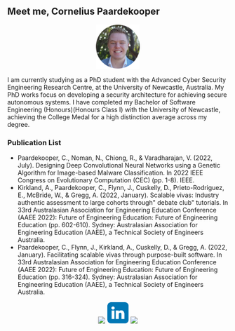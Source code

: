 ## Meet me, Cornelius Paardekooper
<p align="center"><img src="profile_image_circle.png" alt="This is me." width="100"/></p>
I am currently studying as a PhD student with the Advanced Cyber Security Engineering Research Centre, at the University of Newcastle, Australia. My PhD works focus on developing a security architecture for achieving secure autonomous systems. I have completed my Bachelor of Software Engineering (Honours)(Honours Class I) with the University of Newcastle, achieving the College Medal for a high distinction average across my degree.

### Publication List
- Paardekooper, C., Noman, N., Chiong, R., & Varadharajan, V. (2022, July). Designing Deep Convolutional Neural Networks using a Genetic Algorithm for Image-based Malware Classification. In 2022 IEEE Congress on Evolutionary Computation (CEC) (pp. 1-8). IEEE.
- Kirkland, A., Paardekooper, C., Flynn, J., Cuskelly, D., Prieto-Rodriguez, E., McBride, W., & Gregg, A. (2022, January). Scalable vivas: Industry authentic assessment to large cohorts through" debate club" tutorials. In 33rd Australasian Association for Engineering Education Conference (AAEE 2022): Future of Engineering Education: Future of Engineering Education (pp. 602-610). Sydney: Australasian Association for Engineering Education (AAEE), a Technical Society of Engineers Australia.
- Paardekooper, C., Flynn, J., Kirkland, A., Cuskelly, D., & Gregg, A. (2022, January). Facilitating scalable vivas through purpose-built software. In 33rd Australasian Association for Engineering Education Conference (AAEE 2022): Future of Engineering Education: Future of Engineering Education (pp. 316-324). Sydney: Australasian Association for Engineering Education (AAEE), a Technical Society of Engineers Australia.
<p align="center">
<a href="https://www.newcastle.edu.au/profile/cornelius-paardekooper"><img src="https://www.cclhd.health.nsw.gov.au/wp-content/uploads/uon-logo-square.png" width="50"/></a>
<a href="https://www.linkedin.com/in/cornelius-paardekooper/"><img src="linkedin-rounded-large.png" width="50"/></a>
<a href="https://scholar.google.com/citations?user=KXrcbyoAAAAJ&hl=en"><img src="https://upload.wikimedia.org/wikipedia/commons/thumb/c/c7/Google_Scholar_logo.svg/2048px-Google_Scholar_logo.svg.png" width="50"/></a>
</p>

